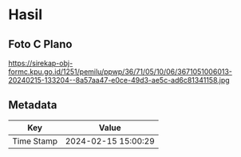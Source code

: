 # Hasil

## Foto C Plano

https://sirekap-obj-formc.kpu.go.id/1251/pemilu/ppwp/36/71/05/10/06/3671051006013-20240215-133204--8a57aa47-e0ce-49d3-ae5c-ad6c81341158.jpg


## Metadata

| Key        | Value               |
| ---------- | ------------------- |
| Time Stamp | 2024-02-15 15:00:29 |



